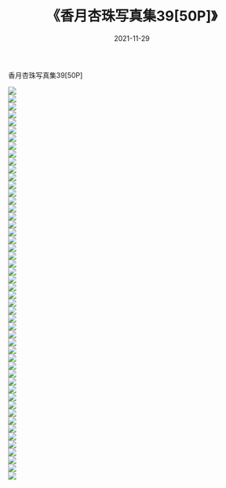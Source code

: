 ﻿---
layout: post
title:  《香月杏珠写真集39[50P]》
date:   2021-11-29
img: http://pic.660000.xyz/1:/性感/2021/香月杏珠写真集39[50P]/000.jpg
categories: [美女, 清纯, 唯美]
---

香月杏珠写真集39[50P]

  ![](http://pic.660000.xyz/1:/性感/2021/香月杏珠写真集39[50P]/001.jpg) <br> ![](http://pic.660000.xyz/1:/性感/2021/香月杏珠写真集39[50P]/002.jpg) <br> ![](http://pic.660000.xyz/1:/性感/2021/香月杏珠写真集39[50P]/003.jpg) <br> ![](http://pic.660000.xyz/1:/性感/2021/香月杏珠写真集39[50P]/004.jpg) <br> ![](http://pic.660000.xyz/1:/性感/2021/香月杏珠写真集39[50P]/005.jpg) <br> ![](http://pic.660000.xyz/1:/性感/2021/香月杏珠写真集39[50P]/006.jpg) <br> ![](http://pic.660000.xyz/1:/性感/2021/香月杏珠写真集39[50P]/007.jpg) <br> ![](http://pic.660000.xyz/1:/性感/2021/香月杏珠写真集39[50P]/008.jpg) <br> ![](http://pic.660000.xyz/1:/性感/2021/香月杏珠写真集39[50P]/009.jpg) <br> ![](http://pic.660000.xyz/1:/性感/2021/香月杏珠写真集39[50P]/010.jpg) <br> ![](http://pic.660000.xyz/1:/性感/2021/香月杏珠写真集39[50P]/011.jpg) <br> ![](http://pic.660000.xyz/1:/性感/2021/香月杏珠写真集39[50P]/012.jpg) <br> ![](http://pic.660000.xyz/1:/性感/2021/香月杏珠写真集39[50P]/013.jpg) <br> ![](http://pic.660000.xyz/1:/性感/2021/香月杏珠写真集39[50P]/014.jpg) <br> ![](http://pic.660000.xyz/1:/性感/2021/香月杏珠写真集39[50P]/015.jpg) <br> ![](http://pic.660000.xyz/1:/性感/2021/香月杏珠写真集39[50P]/016.jpg) <br> ![](http://pic.660000.xyz/1:/性感/2021/香月杏珠写真集39[50P]/017.jpg) <br> ![](http://pic.660000.xyz/1:/性感/2021/香月杏珠写真集39[50P]/018.jpg) <br> ![](http://pic.660000.xyz/1:/性感/2021/香月杏珠写真集39[50P]/019.jpg) <br> ![](http://pic.660000.xyz/1:/性感/2021/香月杏珠写真集39[50P]/020.jpg) <br> ![](http://pic.660000.xyz/1:/性感/2021/香月杏珠写真集39[50P]/021.jpg) <br> ![](http://pic.660000.xyz/1:/性感/2021/香月杏珠写真集39[50P]/022.jpg) <br> ![](http://pic.660000.xyz/1:/性感/2021/香月杏珠写真集39[50P]/023.jpg) <br> ![](http://pic.660000.xyz/1:/性感/2021/香月杏珠写真集39[50P]/024.jpg) <br> ![](http://pic.660000.xyz/1:/性感/2021/香月杏珠写真集39[50P]/025.jpg) <br> ![](http://pic.660000.xyz/1:/性感/2021/香月杏珠写真集39[50P]/026.jpg) <br> ![](http://pic.660000.xyz/1:/性感/2021/香月杏珠写真集39[50P]/027.jpg) <br> ![](http://pic.660000.xyz/1:/性感/2021/香月杏珠写真集39[50P]/028.jpg) <br> ![](http://pic.660000.xyz/1:/性感/2021/香月杏珠写真集39[50P]/029.jpg) <br> ![](http://pic.660000.xyz/1:/性感/2021/香月杏珠写真集39[50P]/030.jpg) <br> ![](http://pic.660000.xyz/1:/性感/2021/香月杏珠写真集39[50P]/031.jpg) <br> ![](http://pic.660000.xyz/1:/性感/2021/香月杏珠写真集39[50P]/032.jpg) <br> ![](http://pic.660000.xyz/1:/性感/2021/香月杏珠写真集39[50P]/033.jpg) <br> ![](http://pic.660000.xyz/1:/性感/2021/香月杏珠写真集39[50P]/034.jpg) <br> ![](http://pic.660000.xyz/1:/性感/2021/香月杏珠写真集39[50P]/035.jpg) <br> ![](http://pic.660000.xyz/1:/性感/2021/香月杏珠写真集39[50P]/036.jpg) <br> ![](http://pic.660000.xyz/1:/性感/2021/香月杏珠写真集39[50P]/037.jpg) <br> ![](http://pic.660000.xyz/1:/性感/2021/香月杏珠写真集39[50P]/038.jpg) <br> ![](http://pic.660000.xyz/1:/性感/2021/香月杏珠写真集39[50P]/039.jpg) <br> ![](http://pic.660000.xyz/1:/性感/2021/香月杏珠写真集39[50P]/040.jpg) <br> ![](http://pic.660000.xyz/1:/性感/2021/香月杏珠写真集39[50P]/041.jpg) <br> ![](http://pic.660000.xyz/1:/性感/2021/香月杏珠写真集39[50P]/042.jpg) <br> ![](http://pic.660000.xyz/1:/性感/2021/香月杏珠写真集39[50P]/043.jpg) <br> ![](http://pic.660000.xyz/1:/性感/2021/香月杏珠写真集39[50P]/044.jpg) <br> ![](http://pic.660000.xyz/1:/性感/2021/香月杏珠写真集39[50P]/045.jpg) <br> ![](http://pic.660000.xyz/1:/性感/2021/香月杏珠写真集39[50P]/046.jpg) <br> ![](http://pic.660000.xyz/1:/性感/2021/香月杏珠写真集39[50P]/047.jpg) <br> ![](http://pic.660000.xyz/1:/性感/2021/香月杏珠写真集39[50P]/048.jpg) <br> ![](http://pic.660000.xyz/1:/性感/2021/香月杏珠写真集39[50P]/049.jpg) <br> ![](http://pic.660000.xyz/1:/性感/2021/香月杏珠写真集39[50P]/050.jpg) <br>
